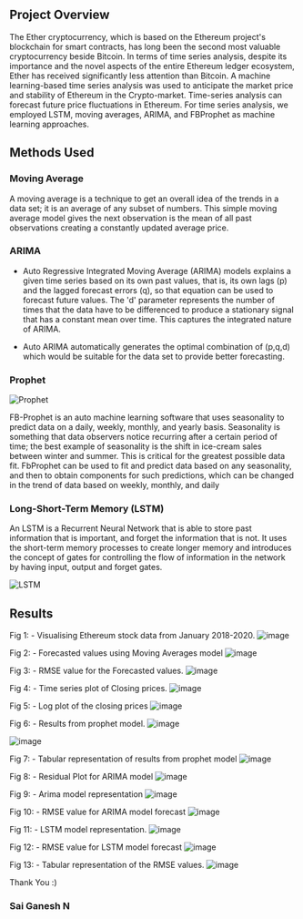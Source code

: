 ## Project Overview

The Ether cryptocurrency, which is based on the Ethereum project's blockchain for smart contracts, has long been the second most valuable cryptocurrency beside Bitcoin. In terms of time series analysis, despite its importance and the novel aspects of the entire Ethereum ledger ecosystem, Ether has received significantly less attention than Bitcoin. A machine learning-based time series analysis was used to anticipate the market price and stability of Ethereum in the Crypto-market. Time-series analysis can forecast future price fluctuations in Ethereum. For time series analysis, we employed LSTM, moving averages, ARIMA, and FBProphet as machine learning approaches.

## Methods Used

### Moving Average

A moving average is a technique to get an overall idea of the trends in a data set; it is an average of any subset of numbers. This simple moving average model gives the next observation is the mean of all past observations creating a constantly updated average price.

### ARIMA

- Auto Regressive Integrated Moving Average (ARIMA) models explains a given time series based on its own past values, that is, its own lags (p) and the lagged forecast errors (q), so that equation can be used to forecast future values. The 'd' parameter represents the number of times that the data have to be differenced to produce a stationary signal that has a constant mean over time. This captures the integrated nature of ARIMA.

- Auto ARIMA automatically generates the optimal combination of (p,q,d) which would be suitable for the data set to provide better forecasting.

### Prophet
![Prophet](https://user-images.githubusercontent.com/53213766/174355008-8a0d295e-f3a3-4d8d-811c-74544f12f6c7.png)

FB-Prophet is an auto machine learning software that uses seasonality to predict data on a daily, weekly, monthly, and yearly basis. Seasonality is something that data observers notice recurring after a certain period of time; the best example of seasonality is the shift in ice-cream sales between winter and summer. This is critical for the greatest possible data fit. FbProphet can be used to fit and predict data based on any seasonality, and then to obtain components for such predictions, which can be changed in the trend of data based on weekly, monthly, and daily

### Long-Short-Term Memory (LSTM)

An LSTM is a Recurrent Neural Network that is able to store past information that is important, and forget the information that is not. It uses the short-term memory processes to create longer memory and introduces the concept of gates for controlling the flow of information in the network by having input, output and forget gates.

![LSTM](https://user-images.githubusercontent.com/53213766/174353414-de0db9fa-ed58-4ac0-bd58-aa09ccae606f.png)

## Results

Fig 1: - Visualising Ethereum stock data from January 2018-2020.
![image](https://user-images.githubusercontent.com/53213766/174353939-7f0e3326-55b8-454a-8836-2a33db6055ae.png)

Fig 2: - Forecasted values using Moving Averages model
![image](https://user-images.githubusercontent.com/53213766/174353960-422875f4-7899-493e-81f8-948ca98014f7.png)

Fig 3: - RMSE value for the Forecasted values.
![image](https://user-images.githubusercontent.com/53213766/174353981-2dc86d73-68fb-406f-b628-d04b1fab3c82.png)

Fig 4: - Time series plot of Closing prices.
![image](https://user-images.githubusercontent.com/53213766/174354021-e4f61785-44bc-43f8-b873-32d4785000c8.png)

Fig 5: - Log plot of the closing prices
![image](https://user-images.githubusercontent.com/53213766/174354078-3e211a23-a364-4434-a5e0-3b2939bafe68.png)

Fig 6: - Results from prophet model.
![image](https://user-images.githubusercontent.com/53213766/174354101-f9ec0c51-aa4b-4804-8f84-1e6f51ecfe46.png)

![image](https://user-images.githubusercontent.com/53213766/174354170-02be177b-73a7-4dd4-8490-461cf4de318f.png)

Fig 7: - Tabular representation of results from prophet model
![image](https://user-images.githubusercontent.com/53213766/174354201-ea3426d7-1359-4fe1-898e-a4c7ec304581.png)

Fig 8: - Residual Plot for ARIMA model
![image](https://user-images.githubusercontent.com/53213766/174354221-9c8b0447-36c6-4fcd-b83b-bda597af0aa4.png)

Fig 9: - Arima model representation
![image](https://user-images.githubusercontent.com/53213766/174354252-6ed7fd62-2cda-4637-bb80-9885db65cdb3.png)

Fig 10: - RMSE value for ARIMA model forecast
![image](https://user-images.githubusercontent.com/53213766/174354266-71c45bb8-ea46-4e94-a126-aa8c3182df0f.png)

Fig 11: - LSTM model representation.
![image](https://user-images.githubusercontent.com/53213766/174354274-3058be26-cf06-4257-9e86-3dbb7bb3ac3d.png)

Fig 12: - RMSE value for LSTM model forecast
![image](https://user-images.githubusercontent.com/53213766/174354285-40caf08c-e551-4c9f-9ddd-6cc1866cb5ad.png)

Fig 13: - Tabular representation of the RMSE values.
![image](https://user-images.githubusercontent.com/53213766/174354386-30e6b896-223a-4df0-a0a1-549df4633287.png)

Thank You :)
### Sai Ganesh N


